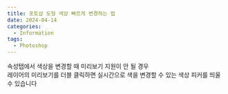 ```yaml
---
title: 포토샵 도형 색상 빠르게 변경하는 법
date: 2024-04-14
categories:
  - Information
tags:
  - Photoshop
---
```


속성탭에서 색상을 변경할 때 미리보기 지원이 안 될 경우  
레이어의 미리보기를 더블 클릭하면 실시간으로 색을 변경할 수 있는 색상 피커를 띄울 수 있습니다